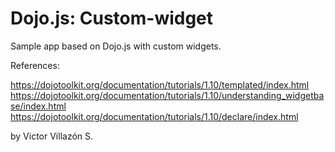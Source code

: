 # Dojo.js: Custom-widget

Sample app based on Dojo.js with custom widgets.

References:

https://dojotoolkit.org/documentation/tutorials/1.10/templated/index.html
https://dojotoolkit.org/documentation/tutorials/1.10/understanding_widgetbase/index.html
https://dojotoolkit.org/documentation/tutorials/1.10/declare/index.html

by Victor Villazón S.